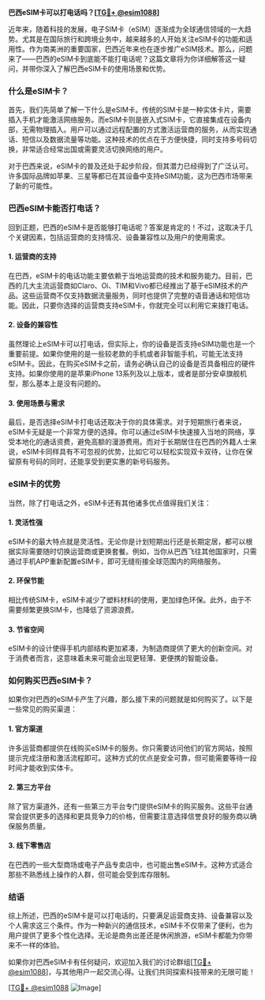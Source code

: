 **巴西eSIM卡可以打电话吗？[[TG💪+ @esim1088](https://t.me/s/esim1088)]**

近年来，随着科技的发展，电子SIM卡（eSIM）逐渐成为全球通信领域的一大趋势。尤其是在国际旅行和跨境业务中，越来越多的人开始关注eSIM卡的功能和适用性。作为南美洲的重要国家，巴西近年来也在逐步推广eSIM技术。那么，问题来了——巴西的eSIM卡到底能不能打电话呢？这篇文章将为你详细解答这一疑问，并带你深入了解巴西eSIM卡的使用场景和优势。

### 什么是eSIM卡？

首先，我们先简单了解一下什么是eSIM卡。传统的SIM卡是一种实体卡片，需要插入手机才能激活网络服务。而eSIM卡则是嵌入式SIM卡，它直接集成在设备内部，无需物理插入。用户可以通过远程配置的方式激活运营商的服务，从而实现通话、短信以及数据流量等功能。这种技术的优点在于方便快捷，同时支持多号码切换，非常适合经常出国或需要灵活切换网络的用户。

对于巴西来说，eSIM卡的普及还处于起步阶段，但其潜力已经得到了广泛认可。许多国际品牌如苹果、三星等都已在其设备中支持eSIM功能，这为巴西市场带来了新的可能性。

### 巴西eSIM卡能否打电话？

回到正题，巴西的eSIM卡是否能够打电话呢？答案是肯定的！不过，这取决于几个关键因素，包括运营商的支持情况、设备兼容性以及用户的使用需求。

#### 1. **运营商的支持**
在巴西，eSIM卡的电话功能主要依赖于当地运营商的技术和服务能力。目前，巴西的几大主流运营商如Claro、Oi、TIM和Vivo都已经推出了基于eSIM技术的产品。这些运营商不仅支持数据流量服务，同时也提供了完整的语音通话和短信功能。因此，只要你选择的运营商支持eSIM卡，你就完全可以利用它来拨打电话。

#### 2. **设备的兼容性**
虽然理论上eSIM卡可以打电话，但实际上，你的设备是否支持eSIM功能也是一个重要前提。如果你使用的是一些较老款的手机或者非智能手机，可能无法支持eSIM卡。因此，在购买eSIM卡之前，请务必确认自己的设备是否具备相应的硬件支持。如果你使用的是苹果iPhone 13系列及以上版本，或者是部分安卓旗舰机型，那么基本上是没有问题的。

#### 3. **使用场景与需求**
最后，是否选择eSIM卡打电话还取决于你的具体需求。对于短期旅行者来说，eSIM卡无疑是一个非常方便的选择。你可以通过eSIM卡快速接入当地的网络，享受本地化的通话资费，避免高额的漫游费用。而对于长期居住在巴西的外籍人士来说，eSIM卡同样具有不可忽视的优势，比如它可以轻松实现双卡双待，让你在保留原有号码的同时，还能享受到更实惠的新号码服务。

### eSIM卡的优势

当然，除了打电话之外，eSIM卡还有其他诸多优点值得我们关注：

#### 1. **灵活性强**
eSIM卡的最大特点就是灵活性。无论你是计划短期出行还是长期定居，都可以根据实际需要随时切换运营商或更换套餐。例如，当你从巴西飞往其他国家时，只需通过手机APP重新配置eSIM卡，即可无缝衔接全球范围内的网络服务。

#### 2. **环保节能**
相比传统SIM卡，eSIM卡减少了塑料材料的使用，更加绿色环保。此外，由于不需要频繁更换SIM卡，也降低了资源浪费。

#### 3. **节省空间**
eSIM卡的设计使得手机内部结构更加紧凑，为制造商提供了更大的创新空间。对于消费者而言，这意味着未来可能会出现更轻薄、更便携的智能设备。

### 如何购买巴西eSIM卡？

如果你对巴西的eSIM卡产生了兴趣，那么接下来的问题就是如何购买了。以下是一些常见的购买渠道：

#### 1. **官方渠道**
许多运营商都提供在线购买eSIM卡的服务。你只需要访问他们的官方网站，按照提示完成注册和激活流程即可。这种方式的优点是安全可靠，但可能需要等待一段时间才能收到实体卡。

#### 2. **第三方平台**
除了官方渠道外，还有一些第三方平台专门提供eSIM卡的购买服务。这些平台通常会提供更多的选择和更具竞争力的价格，但需要注意选择信誉良好的服务商以确保服务质量。

#### 3. **线下零售店**
在巴西的一些大型商场或电子产品专卖店中，也可能出售eSIM卡。这种方式适合那些不熟悉线上操作的人群，但可能会受到库存限制。

### 结语

综上所述，巴西的eSIM卡是可以打电话的，只要满足运营商支持、设备兼容以及个人需求这三个条件。作为一种新兴的通信技术，eSIM卡不仅带来了便利，也为用户提供了更多个性化选择。无论是商务出差还是休闲旅游，eSIM卡都能为你带来不一样的体验。

如果你对巴西eSIM卡有任何疑问，欢迎加入我们的讨论群组[[TG💪+ @esim1088](https://t.me/s/esim1088)]，与其他用户一起交流心得。让我们共同探索科技带来的无限可能！

[[TG💪+ @esim1088](https://t.me/s/esim1088) ![Image](https://i.postimg.cc/4NQfJmqS/Snipaste-2025-05-13-00-14-12.png)]